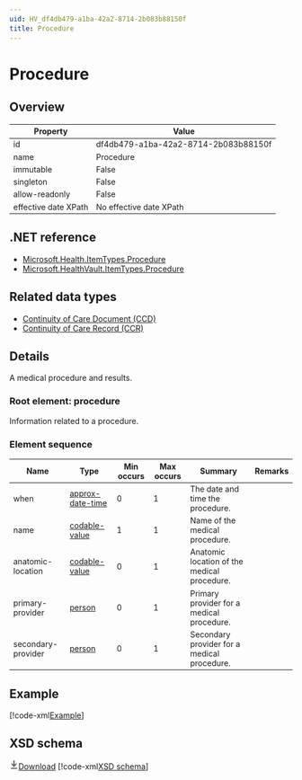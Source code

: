 ```yaml
---
uid: HV_df4db479-a1ba-42a2-8714-2b083b88150f
title: Procedure
---
```


# Procedure

## Overview

Property|Value
---|---
id|df4db479-a1ba-42a2-8714-2b083b88150f
name|Procedure
immutable|False
singleton|False
allow-readonly|False
effective date XPath|No effective date XPath

## .NET reference
- [Microsoft.Health.ItemTypes.Procedure](https://docs.microsoft.com/dotnet/api/microsoft.health.itemtypes.procedure)
- [Microsoft.HealthVault.ItemTypes.Procedure](https://docs.microsoft.com/dotnet/api/microsoft.healthvault.itemtypes.procedure)

## Related data types

- [Continuity of Care Document (CCD)](xref:HV_9c48a2b8-952c-4f5a-935d-f3292326bf54)
- [Continuity of Care Record (CCR)](xref:HV_1e1ccbfc-a55d-4d91-8940-fa2fbf73c195)

## Details
A medical procedure and results.

<a name='procedure'></a>

### Root element: procedure

Information related to a procedure.

### Element sequence

Name|Type|Min occurs|Max occurs|Summary|Remarks
---|---|---|---|---|---
when|[approx-date-time](xref:HV_File_dates#approx-date-time)|0|1|The date and time the procedure.|
name|[codable-value](xref:HV_3e730686-781f-4616-aa0d-817bba8eb141#codable-value)|1|1|Name of the medical procedure.|
anatomic-location|[codable-value](xref:HV_3e730686-781f-4616-aa0d-817bba8eb141#codable-value)|0|1|Anatomic location of the medical procedure.|
primary-provider|[person](xref:HV_3e730686-781f-4616-aa0d-817bba8eb141#person)|0|1|Primary provider for a medical procedure.|
secondary-provider|[person](xref:HV_3e730686-781f-4616-aa0d-817bba8eb141#person)|0|1|Secondary provider for a medical procedure.|

## Example
[!code-xml[Example](../sample-xml/df4db479-a1ba-42a2-8714-2b083b88150f.xml)]

## XSD schema
[![Download](/healthvault/images/download.png)Download](../xsd/procedure.xsd)
[!code-xml[XSD schema](../xsd/procedure.xsd)]
